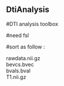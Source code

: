 ## DtiAnalysis

#DTI analysis toolbox 

#need fsl 

#sort as follow : 

rawdata.nii.gz    
bevcs.bvec    
bvals.bval    
T1.nii.gz
